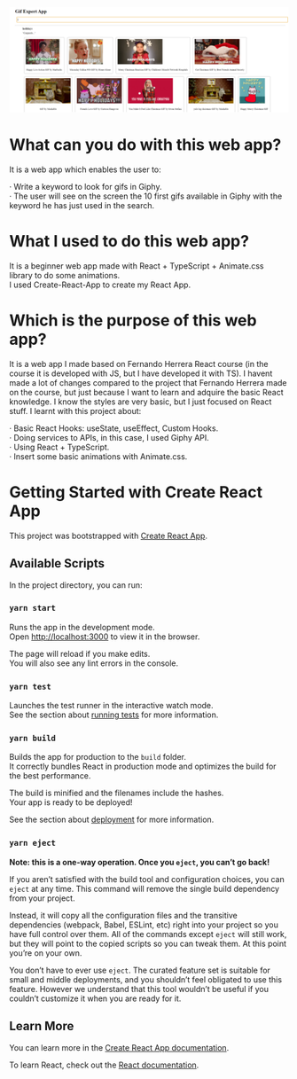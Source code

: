 <img src="https://github.com/SergioGordillo/GifExpertAppTS/blob/main/gifexpertapp.png" alt="Image of the home of the app"/>

# What can you do with this web app?

It is a web app which enables the user to:

· Write a keyword to look for gifs in Giphy. <br>
· The user will see on the screen the 10 first gifs available in Giphy with the keyword he has just used in the search. <br>

# What I used to do this web app?

It is a beginner web app made with React + TypeScript + Animate.css library to do some animations. <br>
I used Create-React-App to create my React App. <br>

# Which is the purpose of this web app?

It is a web app I made based on Fernando Herrera React course (in the course it is developed with JS, but I have developed it with TS). I havent made a lot of changes compared to the project that Fernando Herrera made on the course, but just because I want to learn and adquire the basic React knowledge. I know the styles are very basic, but I just focused on React stuff. I learnt with this project about:

· Basic React Hooks: useState, useEffect, Custom Hooks.  <br>
· Doing services to APIs, in this case, I used Giphy API.  <br>
· Using React + TypeScript.  <br>
· Insert some basic animations with Animate.css.  <br>

# Getting Started with Create React App

This project was bootstrapped with [Create React App](https://github.com/facebook/create-react-app).

## Available Scripts

In the project directory, you can run:

### `yarn start`

Runs the app in the development mode.\
Open [http://localhost:3000](http://localhost:3000) to view it in the browser.

The page will reload if you make edits.\
You will also see any lint errors in the console.

### `yarn test`

Launches the test runner in the interactive watch mode.\
See the section about [running tests](https://facebook.github.io/create-react-app/docs/running-tests) for more information.

### `yarn build`

Builds the app for production to the `build` folder.\
It correctly bundles React in production mode and optimizes the build for the best performance.

The build is minified and the filenames include the hashes.\
Your app is ready to be deployed!

See the section about [deployment](https://facebook.github.io/create-react-app/docs/deployment) for more information.

### `yarn eject`

**Note: this is a one-way operation. Once you `eject`, you can’t go back!**

If you aren’t satisfied with the build tool and configuration choices, you can `eject` at any time. This command will remove the single build dependency from your project.

Instead, it will copy all the configuration files and the transitive dependencies (webpack, Babel, ESLint, etc) right into your project so you have full control over them. All of the commands except `eject` will still work, but they will point to the copied scripts so you can tweak them. At this point you’re on your own.

You don’t have to ever use `eject`. The curated feature set is suitable for small and middle deployments, and you shouldn’t feel obligated to use this feature. However we understand that this tool wouldn’t be useful if you couldn’t customize it when you are ready for it.

## Learn More

You can learn more in the [Create React App documentation](https://facebook.github.io/create-react-app/docs/getting-started).

To learn React, check out the [React documentation](https://reactjs.org/).
